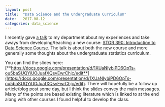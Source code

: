 ```yaml
---
layout: post
title:  "Data Science and the Undergraduate Curriculum"
date:   2017-08-12
categories: data_science
---
```


I recently gave [a talk](http://stat-or.unc.edu/event/stor-colloquium-iain-davis-unc-chapel-hill) to my department about my experiences and take aways from developing/teaching a new course: [STOR 390: Introduction to Data Science Course](https://idc9.github.io/stor390/). The talk is about both the new course and more generally some thoughts about the undergraduate statistics curriculum.

You can find the slides here: [**https://docs.google.com/presentation/d/1XUaNIybiPD6OpTs-ou5baSUQYiUOJuafXQsvEwrChjc/edit**](https://docs.google.com/presentation/d/1XUaNIybiPD6OpTs-ou5baSUQYiUOJuafXQsvEwrChjc/edit). There will hopefully be a follow up article/blog post some day, but I think the slides convey the main messages. Many of the points are based existing literature which is linked to at the end along with other courses I found helpful to develop the class.
